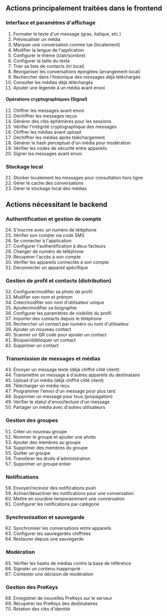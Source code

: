## Actions principalement traitées dans le frontend
### Interface et paramètres d'affichage

1. Formater le texte d'un message (gras, italique, etc.)
2. Prévisualiser un média
3. Marquer une conversation comme lue (localement)
4. Modifier la langue de l'application
5. Configurer le thème (clair/sombre)
6. Configurer la taille du texte
7. Trier sa liste de contacts (tri local)
8. Réorganiser les conversations épinglées (arrangement local)
9. Rechercher dans l'historique des messages déjà téléchargés
10. Consulter les médias déjà téléchargés
11. Ajouter une légende à un média avant envoi

#### Opérations cryptographiques (Signal)

12. Chiffrer les messages avant envoi
13. Déchiffrer les messages reçus
14. Générer des clés éphémères pour les sessions
15. Vérifier l'intégrité cryptographique des messages
16. Chiffrer les médias avant upload
17. Déchiffrer les médias après téléchargement
18. Générer le hash perceptuel d'un média pour modération
19. Vérifier les codes de sécurité entre appareils
20. Signer les messages avant envoi

### Stockage local

21. Stocker localement les messages pour consultation hors ligne
22. Gérer le cache des conversations
23. Gérer le stockage local des médias

## Actions nécessitant le backend

### Authentification et gestion de compte
24. S'inscrire avec un numéro de téléphone
25. Vérifier son compte via code SMS
26. Se connecter à l'application
27. Configurer l'authentification à deux facteurs
28. Changer de numéro de téléphone
29. Récupérer l'accès à son compte
30. Vérifier les appareils connectés à son compte
31. Déconnecter un appareil spécifique

### Gestion de profil et contacts (distribution)

32. Configurer/modifier sa photo de profil
33. Modifier son nom et prénom
34. Créer/modifier son nom d'utilisateur unique
35. Ajouter/modifier sa biographie
36. Configurer les paramètres de visibilité du profil
37. Importer des contacts depuis le téléphone
38. Rechercher un contact par numéro ou nom d'utilisateur
39. Ajouter un nouveau contact
40. Scanner un QR code pour ajouter un contact
41. Bloquer/débloquer un contact
42. Supprimer un contact

### Transmission de messages et médias

43. Envoyer un message texte (déjà chiffré côté client)
44. Transmettre un message à d'autres appareils du destinataire
45. Upload d'un média (déjà chiffré côté client)
46. Télécharger un média reçu
47. Programmer l'envoi d'un message pour plus tard
48. Supprimer un message pour tous (propagation)
49. Vérifier le statut d'envoi/lecture d'un message
50. Partager un média avec d'autres utilisateurs

### Gestion des groupes

51. Créer un nouveau groupe
52. Nommer le groupe et ajouter une photo
53. Ajouter des membres au groupe
54. Supprimer des membres du groupe
55. Quitter un groupe
56. Transférer les droits d'administration
57. Supprimer un groupe entier

### Notifications

58. Envoyer/recevoir des notifications push
59. Activer/désactiver les notifications pour une conversation
60. Mettre en sourdine temporairement une conversation
61. Configurer les notifications par catégorie

### Synchronisation et sauvegarde

62. Synchroniser les conversations entre appareils
63. Configurer les sauvegardes chiffrées
64. Restaurer depuis une sauvegarde

### Modération

65. Vérifier les hashs de médias contre la base de référence
66. Signaler un contenu inapproprié
67. Contester une décision de modération

### Gestion des PreKeys

68. Enregistrer de nouvelles PreKeys sur le serveur
69. Récupérer les PreKeys des destinataires
70. Rotation des clés d'identité
